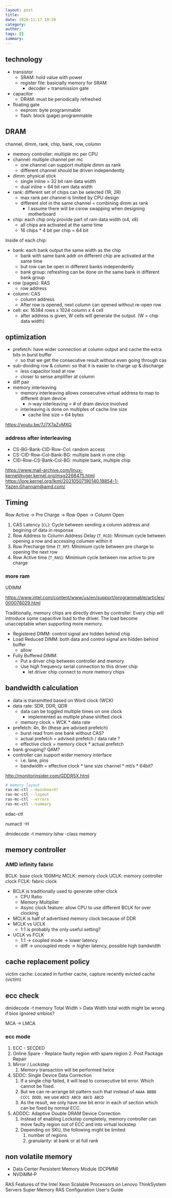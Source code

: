```yaml
---
layout: post
title:
date: 2020-11-17 19:39
category:
author:
tags: []
summary:
---
```


## technology

- transistor
  - SRAM: hold value with power
  - register file: basicially memory for SRAM
    - decoder + transmission gate
- capacitor
  - DRAM: must be periodically refreshed
- floating gate
  - eeprom: byte programmable
  - flash: block (page) programmable

## DRAM

channel, dimm, rank, chip, bank, row, column

- memory controller: multiple mc per CPU
- channel: multiple channel per mc
  - one channel can support multiple dimm as rank
  - different channel should be driven independently
- dimm: physical stick
  - single inline = 32 bit ram data width
  - dual inline = 64 bit ram data width
- rank: different set of chips can be selected (1R, 2R)
  - max rank per channel is limited by CPU design
  - different slot in the same channel = combining dimm as rank
    - I assume there will be csrow swapping when designing motherboard
- chip: each chip only provide part of ram data width (x4, x8)
  - all chips are activated at the same time
  - 16 chips \* 4 bit per chip = 64 bit

Inside of each chip:

- bank: each bank output the same width as the chip
  - bank with same bank addr on different chip are activated at the same time
  - but row can be open in different banks independently
  - bank group: refreshing can be done on the same bank in different bank group
- row (pages): RAS
  - row address
- column: CAS
  - column address
  - After row is opened, next column can opened without re-open row
- cell: ex: 16384 rows x 1024 column x 4 cell
  - after address is given, W cells will generate the output. (W = chip data width)

## optimization

- prefetch: have wider connection at column output and cache the extra bits in burst buffer
  - so that we get the consecutive result without even going through cas
- sub-dividing row & column: so that it is easier to charge up & discharge
  - less capacitor load at row
  - closer to sense amplifier at column
- diff pair
- memory interleaving
  - memory interleaving allows consecutive virtual address to map to different dram device
    - n-way interleaving = # of dram device involved
  - interleaving is done on multiples of cache line size
    - cache line size = 64 bytes

https://youtu.be/7J7X7aZvMXQ

### address after interleaving

- CS-BG-Bank-CID-Row-Col: random access
- CS-CID-Row-Col-Bank-BG: multiple bank in one chip
- CID-Row-CS-Bank-Col-BG: multiple bank, multiple chip

https://www.mail-archive.com/linux-kernel@vger.kernel.org/msg2268475.html
https://lore.kernel.org/lkml/20210507190140.18854-1-Yazen.Ghannam@amd.com/

## Timing

Row Active -> Pre Charge -> Row Open -> Column Open

1. CAS Latency (`CL`): Cycle between sending a column address and begining of data in response
2. Row Address to Column Address Delay (`T_RCD`): Minimum cycle between opening a row and accessing columen within it
3. Row Precharge time (`T_RP`): Minimium cycle between pre charge to opening the next row
4. Row Active time (`T_RAS`): Minimium cycle between row active to pre charge

### more ram

UDIMM

https://www.intel.com/content/www/us/en/support/programmable/articles/000078029.html

Traditionally, memory chips are directly driven by controller.
Every chip will introduce some capacitive load to the driver.
The load become unacceptable when supporting more memory.

- Registered DIMM: control signal are hidden behind chip
- Load Reduced DIMM: both data and control signal are hidden behind buffer
  - allow
- Fully Buffered DIMM:
  - Put a driver chip between controller and memory
  - Use high frequency serial connection to this driver chip
    - let driver chip connect to more memory chips

## bandwidth calculation

- data is transmitted based on Word clock (WCK)
- data rate: SDR, DDR, QDR
  - data can be toggled multiple times on one clock
    - implemented as mutliple phase shifted clock
  - memory clock = WCK \* data rate
- prefetch: 4n, 8n (these are advised prefetch)
  - burst read from one bank without CAS?
  - actual prefetch = advised prefetch / data rate ?
  - effective clock = memory clock \* actual prefetch
- bank grouping? QAM?
- controller can support wider memory interface
  - i.e. lane, pins
  - bandwidth = effective clock \* lane size
  channel * mt/s * 64bit?

http://monitorinsider.com/GDDR5X.html

```bash
# memory layout
ras-mc-ctl --mainboard?
ras-mc-ctl --layout
ras-mc-ctl --errors
ras-mc-ctl --summary
```

edac-ctl

numactl -H

dmidecode -t memory
lshw -class memory

## memory controller

### AMD infinity fabric

BCLK: base clock 100MHz
MCLK: memory clock
UCLK: memory controller clock
FCLK: fabric clock

- BCLK is traditionally used to generate other clock
  - CPU Ratio
  - Memory Multiplier
  - Async clock feature: allow CPU to use different BCLK for over clocking
- MCLK is half of advertised memory clock because of DDR
- MCLK vs UCLK
  - 1:1 is probably the only useful setting?
- UCLK vs FCLK
  - 1:1 -> coupled mode -> lower latency
  - diff -> uncoupled mode -> higher latency, possible high bandwidth

## cache replacement policy

victim cache: Located in further cache, capture recently evicted cache (victim)

## ecc check

dmidecode -t memory
Total Width > Data Width
total width might be wrong if bios ignored smbios?

MCA -> LMCA

### ecc mode

1. ECC - SECDED
2. Online Spare - Replace faulty region with spare region
   2. Post Package Repair
3. Mirror / Lockstep
   1. Memory transaction will be performed twice
4. SDDC: Single Device Data Correction
   1. If a single chip failed, it will lead to consecutive bit error. Which cannot be fixed.
   2. But we can re-arrange bit pattern such that instead of `AAAA BBBB CCCC DDDD`, we use `ABCD ABCD ABCD ABCD`
   3. As the result, we only have one bit error in each of section which can be fixed by normal ECC.
5. ADDDC: Adaptive Double DRAM Device Correction
   1. Instead of enabling Lockstep completely, memory controller can move faulty region out of ECC and into virtual lockstep
   2. Depending on SKU, the following might be limited
      1. number of regions
      2. granularity: at bank or at full rank

## non volatile memory

- Data Center Persistent Memory Module (DCPMM)
- NVDIMM-P

RAS Features of the Intel Xeon Scalable Processors on Lenovo ThinkSystem Servers
Super Memory RAS Configuration User's Guide
